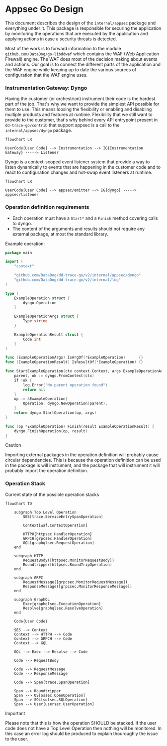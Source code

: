 # Appsec Go Design

This document describes the design of the `internal/appsec` package and everything under it. This package is responsible
for securing the application by monitoring the operations that are executed by the application and applying actions in
case a security threats is detected.

Most of the work is to forward information to the module `github.com/DataDog/go-libddwaf` which contains the WAF
(Web Application Firewall) engine. The WAF does most of the decision making about events and actions. Our goal is to
connect the different parts of the application and the WAF engine while keeping up to date the various sources of
configuration that the WAF engine uses.

### Instrumentation Gateway: Dyngo

Having the customer (or orchestrion) instrument their code is the hardest part of the job. That's why we want to provide
the simplest API possible for them to use. This means loosing the flexibility or enabling and disabling multiple
products and features at runtime. Flexibility that we still want to provide to the customer, that's why behind every
API entrypoint present in `dd-trace-go/contrib` that support appsec is a call to the `internal/appsec/dyngo` package.

```mermaid
flowchart LR

UserCode[User Code] --> Instrumentation --> IG{Instrumentation Gateway} -----> Listener
```

Dyngo is a context-scoped event listener system that provide a way to listen dynamically to events that are happening in
the customer code and to react to configuration changes and hot-swap event listeners at runtime.

```mermaid
flowchart LR

UserCode[User Code] --> appsec/emitter --> IG{dyngo} -----> appsec/listener
```

### Operation definition requirements

* Each operation must have a `Start*` and a `Finish` method covering calls to dyngo.
* The content of the arguments and results should not require any external package, at most the standard library.

Example operation:

```go
package main

import (
	"context"

	"github.com/DataDog/dd-trace-go/v2/internal/appsec/dyngo"
	"github.com/DataDog/dd-trace-go/v2/internal/log"
)

type (
	ExampleOperation struct {
		dyngo.Operation
	}

	ExampleOperationArgs struct {
		Type string
	}

	ExampleOperationResult struct {
		Code int
	}
)

func (ExampleOperationArgs) IsArgOf(*ExampleOperation)      {}
func (ExampleOperationResult) IsResultOf(*ExampleOperation) {}

func StartExampleOperation(ctx context.Context, args ExampleOperationArgs) *ExampleOperation {
	parent, ok := dyngo.FromContext(ctx)
	if !ok {
		log.Error("No parent operation found")
		return nil
	}
	op := &ExampleOperation{
		Operation: dyngo.NewOperation(parent),
    }
	return dyngo.StartOperation(op, args)
}

func (op *ExampleOperation) Finish(result ExampleOperationResult) {
    dyngo.FinishOperation(op, result)
}
```

> [!CAUTION]
> Importing external packages in the operation definition will probably cause circular dependencies. This is because
> the operation definition can be used in the package is will instrument, and the package that will instrument it will
> probably import the operation definition.

### Operation Stack

Current state of the possible operation stacks

```mermaid
flowchart TD

    subgraph Top Level Operation
        SES[trace.ServiceEntrySpanOperation]

        Context[waf.ContextOperation]

        HTTPH[httpsec.HandlerOperation]
        GRPCH[grpcsec.HandlerOperation]
        GQL[graphqlsec.RequestOperation]
    end

    subgraph HTTP
        RequestBody([httpsec.MonitorRequestBody])
        Roundtripper[httpsec.RoundTripOperation]
    end

    subgraph GRPC
        RequestMessage([grpcsec.MonitorRequestMessage])
        ResponseMessage([grpcsec.MonitorResponseMessage])
    end

    subgraph GraphQL
        Exec[graphqlsec.ExecutionOperation]
        Resolve[graphqlsec.ResolveOperation]
    end

    Code{User Code}

    SES --> Context
    Context --> HTTPH --> Code
    Context --> GRPCH --> Code
    Context --> GQL

    GQL --> Exec --> Resolve --> Code

    Code --> RequestBody

    Code --> RequestMessage
    Code --> ResponseMessage

    Code --> Span[trace.SpanOperation]

    Span --> Roundtripper
    Span --> OS[ossec.OpenOperation]
    Span --> SQL[sqlsec.SQLOperation]
    Span --> User[usersec.UserOperation]
```

> [!IMPORTANT]
> Please note that this is how the operation SHOULD be stacked. If the user code does not have a Top Level Operation
> then nothing will be monitored. In this case an error log should be produced to explain thouroughly the issue to
> the user.
